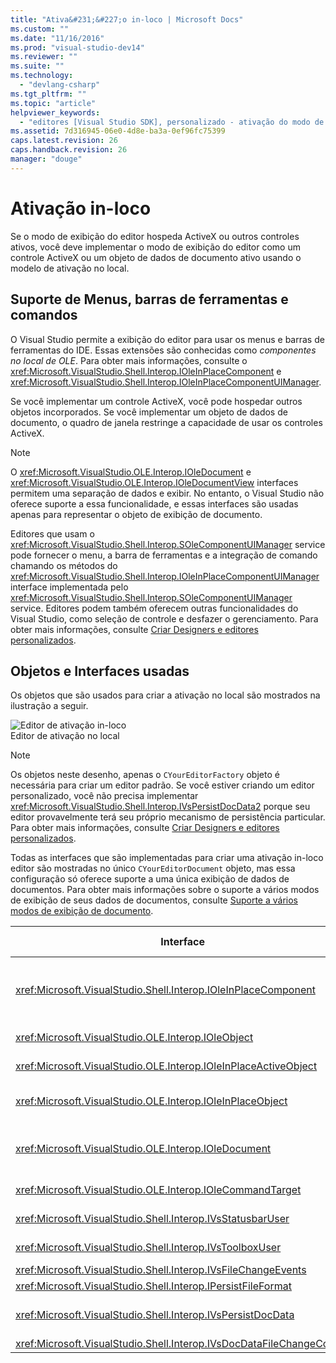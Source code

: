 ```yaml
---
title: "Ativa&#231;&#227;o in-loco | Microsoft Docs"
ms.custom: ""
ms.date: "11/16/2016"
ms.prod: "visual-studio-dev14"
ms.reviewer: ""
ms.suite: ""
ms.technology: 
  - "devlang-csharp"
ms.tgt_pltfrm: ""
ms.topic: "article"
helpviewer_keywords: 
  - "editores [Visual Studio SDK], personalizado - ativação do modo de exibição no local"
ms.assetid: 7d316945-06e0-4d8e-ba3a-0ef96fc75399
caps.latest.revision: 26
caps.handback.revision: 26
manager: "douge"
---
```

# Ativa&#231;&#227;o in-loco
Se o modo de exibição do editor hospeda ActiveX ou outros controles ativos, você deve implementar o modo de exibição do editor como um controle ActiveX ou um objeto de dados de documento ativo usando o modelo de ativação no local.  
  
## Suporte de Menus, barras de ferramentas e comandos  
 O Visual Studio permite a exibição do editor para usar os menus e barras de ferramentas do IDE. Essas extensões são conhecidas como *componentes no local de OLE*. Para obter mais informações, consulte o <xref:Microsoft.VisualStudio.Shell.Interop.IOleInPlaceComponent> e <xref:Microsoft.VisualStudio.Shell.Interop.IOleInPlaceComponentUIManager>.  
  
 Se você implementar um controle ActiveX, você pode hospedar outros objetos incorporados. Se você implementar um objeto de dados de documento, o quadro de janela restringe a capacidade de usar os controles ActiveX.  
  
> [!NOTE]
>  O <xref:Microsoft.VisualStudio.OLE.Interop.IOleDocument> e <xref:Microsoft.VisualStudio.OLE.Interop.IOleDocumentView> interfaces permitem uma separação de dados e exibir. No entanto, o Visual Studio não oferece suporte a essa funcionalidade, e essas interfaces são usadas apenas para representar o objeto de exibição de documento.  
  
 Editores que usam o <xref:Microsoft.VisualStudio.Shell.Interop.SOleComponentUIManager> service pode fornecer o menu, a barra de ferramentas e a integração de comando chamando os métodos do <xref:Microsoft.VisualStudio.Shell.Interop.IOleInPlaceComponentUIManager> interface implementada pelo <xref:Microsoft.VisualStudio.Shell.Interop.SOleComponentUIManager> service. Editores podem também oferecem outras funcionalidades do Visual Studio, como seleção de controle e desfazer o gerenciamento. Para obter mais informações, consulte [Criar Designers e editores personalizados](../extensibility/creating-custom-editors-and-designers.md).  
  
## Objetos e Interfaces usadas  
 Os objetos que são usados para criar a ativação no local são mostrados na ilustração a seguir.  
  
 ![Editor de ativação in&#45;loco](~/extensibility/media/vsinplaceactivationeditor.gif "vsInPlaceActivationEditor")  
Editor de ativação no local  
  
> [!NOTE]
>  Os objetos neste desenho, apenas o `CYourEditorFactory` objeto é necessária para criar um editor padrão. Se você estiver criando um editor personalizado, você não precisa implementar <xref:Microsoft.VisualStudio.Shell.Interop.IVsPersistDocData2> porque seu editor provavelmente terá seu próprio mecanismo de persistência particular. Para obter mais informações, consulte [Criar Designers e editores personalizados](../extensibility/creating-custom-editors-and-designers.md).  
  
 Todas as interfaces que são implementadas para criar uma ativação in\-loco editor são mostradas no único `CYourEditorDocument` objeto, mas essa configuração só oferece suporte a uma única exibição de dados de documentos. Para obter mais informações sobre o suporte a vários modos de exibição de seus dados de documentos, consulte [Suporte a vários modos de exibição de documento](../extensibility/supporting-multiple-document-views.md).  
  
|Interface|Tipo de objeto|Use|  
|---------------|--------------------|---------|  
|<xref:Microsoft.VisualStudio.Shell.Interop.IOleInPlaceComponent>|Modo de Exibição|Permite que objetos de VSPackage in\-loco operar como componentes totalmente integradas do IDE usando o <xref:Microsoft.VisualStudio.Shell.Interop.SOleComponentUIManager> service. Esse serviço integra os menus, barras de ferramentas e comandos do objeto ao IDE e emite notificações de alterações de estado.|  
|<xref:Microsoft.VisualStudio.OLE.Interop.IOleObject>|Modo de Exibição|Principais meios pelos quais um objeto incorporado fornece a funcionalidade básica para seu contêiner e se comunica com ele.|  
|<xref:Microsoft.VisualStudio.OLE.Interop.IOleInPlaceActiveObject>|Modo de Exibição|Gerencia a ativação e desativação de objetos no local e determina o quanto do objeto local deve estar visível.|  
|<xref:Microsoft.VisualStudio.OLE.Interop.IOleInPlaceObject>|Modo de Exibição|Fornece um canal de comunicação entre um objeto no local, janela de quadro mais externo do aplicativo associado e a janela de documento no aplicativo que contém o objeto incorporado direto.|  
|<xref:Microsoft.VisualStudio.OLE.Interop.IOleDocument>|Modo de Exibição|Implementa um objeto ActiveX. Observe que os métodos de <xref:Microsoft.VisualStudio.OLE.Interop.IOleDocument> e `T:Microsoft.VisualStudio.OLE.Interop.IOleDocumentView` dados de documentos separada e exibição não são usados no IDE.|  
|<xref:Microsoft.VisualStudio.OLE.Interop.IOleCommandTarget>|Exibir\/dados|Permite que o objeto de dados de documento, o objeto de exibição do documento ou ambos para participar de manipulação de comandos.|  
|<xref:Microsoft.VisualStudio.Shell.Interop.IVsStatusbarUser>|Modo de Exibição|Permite atualizações da barra de status.|  
|<xref:Microsoft.VisualStudio.Shell.Interop.IVsToolboxUser>|Modo de Exibição|Permite adicionar itens à caixa de ferramentas.|  
|<xref:Microsoft.VisualStudio.Shell.Interop.IVsFileChangeEvents>|Dados|Envia notificação de alterações para o arquivo editado. \(Essa interface é opcional.\)|  
|<xref:Microsoft.VisualStudio.Shell.Interop.IPersistFileFormat>|Dados|Usada para habilitar o recurso Salvar como para um tipo de arquivo.|  
|<xref:Microsoft.VisualStudio.Shell.Interop.IVsPersistDocData>|Dados|Permite a persistência para o documento. Para arquivos somente leitura, chame <xref:Microsoft.VisualStudio.Shell.Interop.IVsPersistDocData2.SetDocDataReadOnly%2A> para fornecer o ícone de "bloqueio" que indica os arquivos somente leitura.|  
|<xref:Microsoft.VisualStudio.Shell.Interop.IVsDocDataFileChangeControl>|Dados|Determina se as alterações de dados de documentos devem ser ignoradas.|